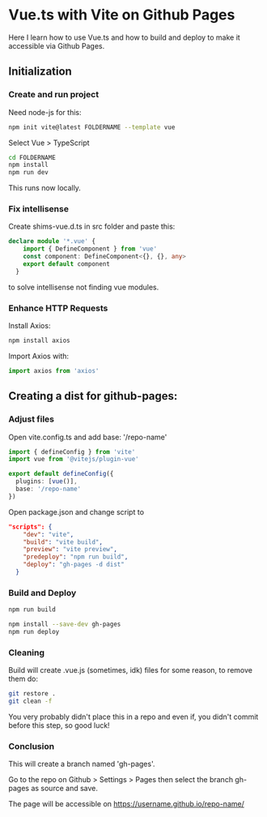 # Vue.ts with Vite on Github Pages

Here I learn how to use Vue.ts and how to build and deploy to make it accessible via Github Pages.

## Initialization

### Create and run project

Need node-js for this:
```bash
npm init vite@latest FOLDERNAME --template vue
```

Select Vue > TypeScript

```bash
cd FOLDERNAME
npm install
npm run dev
```
This runs now locally.

### Fix intellisense

Create shims-vue.d.ts in src folder and paste this:
```typescript
declare module '*.vue' {
    import { DefineComponent } from 'vue'
    const component: DefineComponent<{}, {}, any>
    export default component
  }
```
to solve intellisense not finding vue modules.

### Enhance HTTP Requests

Install Axios:
```bash
npm install axios
```

Import Axios with:
```typescript
import axios from 'axios'
```


## Creating a dist for github-pages:

### Adjust files

Open vite.config.ts and add base: '/repo-name'
```typescript
import { defineConfig } from 'vite'
import vue from '@vitejs/plugin-vue'

export default defineConfig({
  plugins: [vue()],
  base: '/repo-name'
})
```

Open package.json and change script to
```json
"scripts": {
    "dev": "vite",
    "build": "vite build",
    "preview": "vite preview",
    "predeploy": "npm run build",
    "deploy": "gh-pages -d dist"
  }
```

### Build and Deploy

```bash
npm run build

npm install --save-dev gh-pages
npm run deploy
```

### Cleaning

Build will create .vue.js (sometimes, idk) files for some reason, to remove them do:
```bash
git restore .
git clean -f
```
You very probably didn't place this in a repo and even if, you didn't commit before this step, so good luck!

### Conclusion

This will create a branch named 'gh-pages'.

Go to the repo on Github > Settings > Pages then select the branch gh-pages as source and save.

The page will be accessible on https://username.github.io/repo-name/